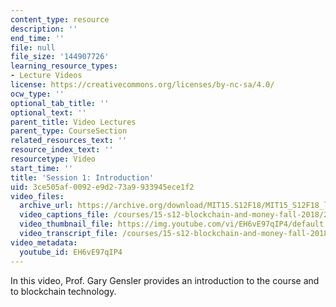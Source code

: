 ```yaml
---
content_type: resource
description: ''
end_time: ''
file: null
file_size: '144907726'
learning_resource_types:
- Lecture Videos
license: https://creativecommons.org/licenses/by-nc-sa/4.0/
ocw_type: ''
optional_tab_title: ''
optional_text: ''
parent_title: Video Lectures
parent_type: CourseSection
related_resources_text: ''
resource_index_text: ''
resourcetype: Video
start_time: ''
title: 'Session 1: Introduction'
uid: 3ce505af-0092-e9d2-73a9-933945ece1f2
video_files:
  archive_url: https://archive.org/download/MIT15.S12F18/MIT15_S12F18_lec01_300k.mp4
  video_captions_file: /courses/15-s12-blockchain-and-money-fall-2018/20bc3a67ada855098f6514ce837a6b0f_EH6vE97qIP4.vtt
  video_thumbnail_file: https://img.youtube.com/vi/EH6vE97qIP4/default.jpg
  video_transcript_file: /courses/15-s12-blockchain-and-money-fall-2018/003b095f92714be7c11e863b0103bdfc_EH6vE97qIP4.pdf
video_metadata:
  youtube_id: EH6vE97qIP4
---
```


In this video, Prof. Gary Gensler provides an introduction to the course and to blockchain technology.

